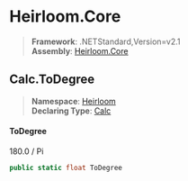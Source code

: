 # Heirloom.Core

> **Framework**: .NETStandard,Version=v2.1  
> **Assembly**: [Heirloom.Core][0]  

## Calc.ToDegree

> **Namespace**: [Heirloom][0]  
> **Declaring Type**: [Calc][1]  

#### ToDegree

180.0 / Pi

```cs
public static float ToDegree
```

[0]: ../../../Heirloom.Core.md
[1]: ../Calc.md
